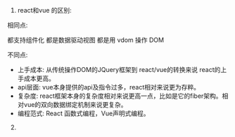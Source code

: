 1. react和vue 的区别:

  相同点:

  都支持组件化
  都是数据驱动视图
  都是用 vdom 操作 DOM

  不同点:

   -  上手成本:   从传统操作DOM的JQuery框架到 react/vue的转换来说 react的上手成本更高。
   -  api层面:   vue本身提供的api及指令过多，react相对来说更为存粹。
   -  复杂度:    react框架本身的复杂度相对来说更高一点，比如是它的fiber架构。相对vue的双向数据绑定机制来说更复杂。
   -  编程范式:   React 函数式编程，Vue声明式编程。
2. 





  
  



